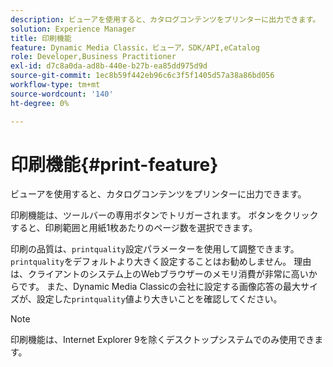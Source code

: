 ```yaml
---
description: ビューアを使用すると、カタログコンテンツをプリンターに出力できます。
solution: Experience Manager
title: 印刷機能
feature: Dynamic Media Classic，ビューア，SDK/API,eCatalog
role: Developer,Business Practitioner
exl-id: d7c8a0da-ad8b-440e-b27b-ea85dd975d9d
source-git-commit: 1ec8b59f442eb96c6c3f5f1405d57a38a86bd056
workflow-type: tm+mt
source-wordcount: '140'
ht-degree: 0%

---
```


# 印刷機能{#print-feature}

ビューアを使用すると、カタログコンテンツをプリンターに出力できます。

印刷機能は、ツールバーの専用ボタンでトリガーされます。 ボタンをクリックすると、印刷範囲と用紙1枚あたりのページ数を選択できます。

印刷の品質は、`printquality`設定パラメーターを使用して調整できます。 `printquality`をデフォルトより大きく設定することはお勧めしません。 理由は、クライアントのシステム上のWebブラウザーのメモリ消費が非常に高いからです。 また、Dynamic Media Classicの会社に設定する画像応答の最大サイズが、設定した`printquality`値より大きいことを確認してください。

>[!NOTE]
>
>印刷機能は、Internet Explorer 9を除くデスクトップシステムでのみ使用できます。
